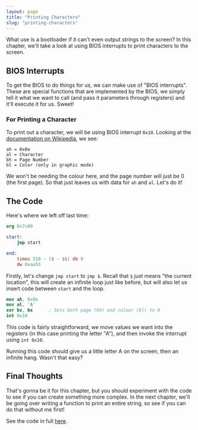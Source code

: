```yaml
---
layout: page
title: "Printing Characters"
slug: "printing-characters"
---
```


What use is a bootloader if it can't even output strings to the screen? In this chapter, we'll take a look at using BIOS interrupts to print characters to the screen.

## BIOS Interrupts
To get the BIOS to do things for us, we can make use of "BIOS interrupts". These are special functions that are implemented by the BIOS, we simply tell it what we want to call (and pass it parameters through registers) and it'll execute it for us. Sweet!

### For Printing a Character
To print out a character, we will be using BIOS interrupt `0x10`. Looking at the [documentation on Wikipedia](https://en.wikipedia.org/wiki/INT_10H), we see:

```
ah = 0x0e
al = Character
bh = Page Number
bl = Color (only in graphic mode)	
```

We won't be needing the colour here, and the page number will just be 0 (the first page). So that just leaves us with data for `ah` and `al`. Let's do it!

## The Code
Here's where we left off last time:

```nasm
org 0x7c00

start:
	jmp start

end:
	times 510 - ($ - $$) db 0
	dw 0xaa55
```

Firstly, let's change `jmp start` to `jmp $`. Recall that `$` just means "the current location", this will create an infinite loop just like before, but will also let us insert code between `start` and the loop.

```nasm
mov ah, 0x0e
mov al, 'A'
xor bx, bx		; Sets both page (bh) and colour (bl) to 0
int 0x10
```

This code is fairly straightforward, we move values we want into the registers (in this case printing the letter "A"), and then invoke the interrupt using `int 0x10`.

Running this code should give us a little letter A on the screen, then an infinite hang. Wasn't that easy?

## Final Thoughts
That's gonna be it for this chapter, but you should experiment with the code to see if you can create something more complex. In the next chapter, we'll be going over writing a function to print an entire string, so see if you can do that without me first!

See the code in full [here](https://github.com/FancyKillerPanda/OS-Tutorial/tree/bce5051461fd47aab13f43e530ed44d6c539ca88).
